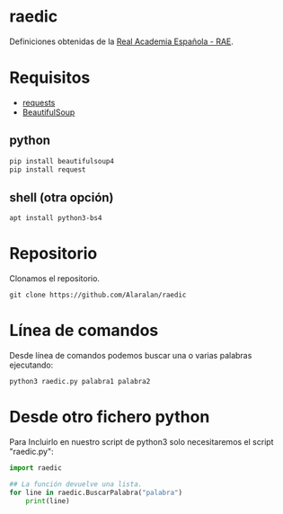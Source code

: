# raedic
Definiciones obtenidas de la [Real Academia Española - RAE](https://dle.rae.es).

# Requisitos
- [requests](https://pypi.org/project/requests/)
- [BeautifulSoup](https://pypi.org/project/beautifulsoup4/)

## python
```python
pip install beautifulsoup4
pip install request
```

## shell (otra opción)
```shell
apt install python3-bs4
```

# Repositorio
Clonamos el repositorio.
```shell
git clone https://github.com/Alaralan/raedic
```


# Línea de comandos
Desde línea de comandos podemos buscar una o varias palabras ejecutando:
```python3
python3 raedic.py palabra1 palabra2
```


# Desde otro fichero python
Para Incluirlo en nuestro script de python3 solo necesitaremos el script "raedic.py":
```python
import raedic

## La función devuelve una lista.
for line in raedic.BuscarPalabra("palabra")
	print(line)
```
